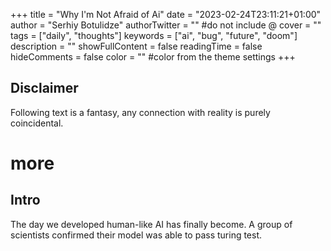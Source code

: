 +++
title = "Why I'm Not Afraid of Ai"
date = "2023-02-24T23:11:21+01:00"
author = "Serhiy Botulidze"
authorTwitter = "" #do not include @
cover = ""
tags = ["daily", "thoughts"]
keywords = ["ai", "bug", "future", "doom"]
description = ""
showFullContent = false
readingTime = false
hideComments = false
color = "" #color from the theme settings
+++

## Disclaimer

Following text is a fantasy, any connection with reality is purely coincidental.

# more

## Intro

The day we developed human-like AI has finally become.
A group of scientists confirmed their model was able to pass turing test.